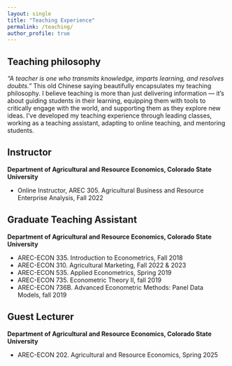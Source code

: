 ```yaml
---
layout: single
title: "Teaching Experience"
permalink: /teaching/
author_profile: true
---
```


Teaching philosophy
----
*“A teacher is one who transmits knowledge, imparts learning, and resolves doubts.”*
This old Chinese saying beautifully encapsulates my teaching philosophy. I believe teaching is more than just delivering information — it’s about guiding students in their learning, equipping them with tools to critically engage with the world, and supporting them as they explore new ideas. I’ve developed my teaching experience through leading classes, working as a teaching assistant, adapting to online teaching, and mentoring students.



Instructor
----
**Department of Agricultural and Resource Economics, Colorado State University**
* Online Instructor, AREC 305. Agricultural Business and Resource Enterprise Analysis, Fall 2022

Graduate Teaching Assistant
----
**Department of Agricultural and Resource Economics, Colorado State University**
* AREC-ECON 335. Introduction to Econometrics, Fall 2018 
* AREC-ECON 310. Agricultural Marketing, Fall 2022 & 2023
* AREC-ECON 535. Applied Econometrics, Spring 2019
* AREC-ECON 735. Econometric Theory II, fall 2019
* AREC-ECON 736B. Advanced Econometric Methods: Panel Data Models, fall 2019

Guest Lecturer
----
**Department of Agricultural and Resource Economics, Colorado State University**
* AREC-ECON 202. Agricultural and Resource Economics, Spring 2025
